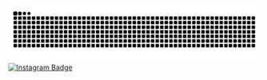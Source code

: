 
  
  
  
<picture>
  <source media="(prefers-color-scheme: dark)" srcset="https://raw.githubusercontent.com/ookamyabyss/ookamyabyss/output/github-contribution-grid-snake-dark.svg">
  <source media="(prefers-color-scheme: light)" srcset="https://raw.githubusercontent.com/ookamyabyss/ookamyabyss/output/github-contribution-grid-snake.svg">
  <img alt="github contribution grid snake animation" src="https://raw.githubusercontent.com/ookamyabyss/ookamyabyss/output/github-contribution-grid-snake.svg">
</picture>
  
  
  <!-- Botão do Instagram -->
  <a href="https://www.instagram.com/_muad.dib/" target="_blank">
    <img src="https://img.shields.io/badge/Instagram-E4405F?style=for-the-badge&logo=instagram&logoColor=white" alt="Instagram Badge" />
  </a>
